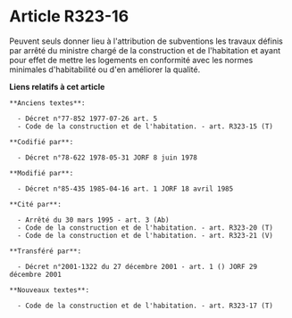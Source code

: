 # Article R323-16

Peuvent seuls donner lieu à l'attribution de subventions les travaux définis par arrêté du ministre chargé de la construction
et de l'habitation et ayant pour effet de mettre les logements en conformité avec les normes minimales d'habitabilité ou d'en
améliorer la qualité.

**Liens relatifs à cet article**

	**Anciens textes**:

	  - Décret n°77-852 1977-07-26 art. 5
	  - Code de la construction et de l'habitation. - art. R323-15 (T)

	**Codifié par**:

	  - Décret n°78-622 1978-05-31 JORF 8 juin 1978

	**Modifié par**:

	  - Décret n°85-435 1985-04-16 art. 1 JORF 18 avril 1985

	**Cité par**:

	  - Arrêté du 30 mars 1995 - art. 3 (Ab)
	  - Code de la construction et de l'habitation. - art. R323-20 (T)
	  - Code de la construction et de l'habitation. - art. R323-21 (V)

	**Transféré par**:

	  - Décret n°2001-1322 du 27 décembre 2001 - art. 1 () JORF 29 décembre 2001

	**Nouveaux textes**:

	  - Code de la construction et de l'habitation. - art. R323-17 (T)
